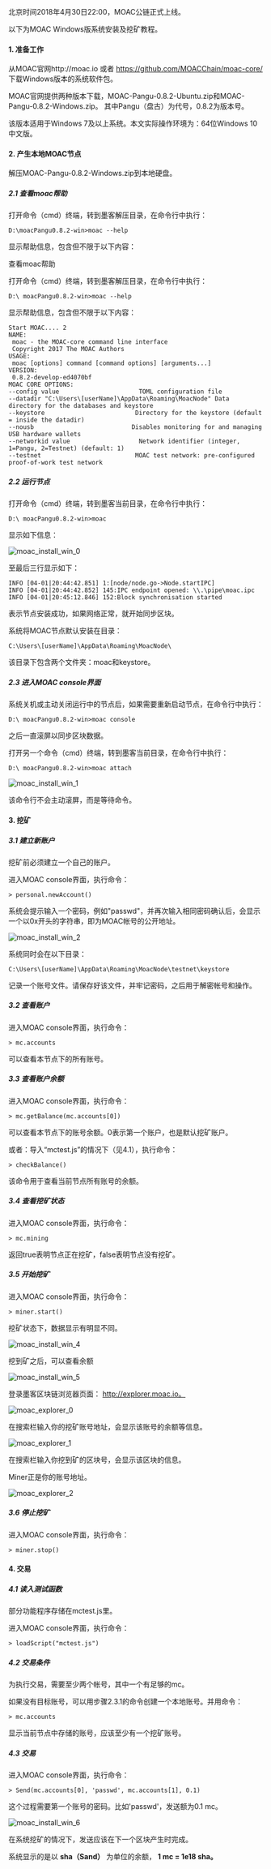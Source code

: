 北京时间2018年4月30日22:00，MOAC公链正式上线。

以下为MOAC Windows版系统安装及挖矿教程。

#### 1. 准备工作

从MOAC官网http://moac.io 或者 https://github.com/MOACChain/moac-core/ 下载Windows版本的系统软件包。

MOAC官网提供两种版本下载，MOAC-Pangu-0.8.2-Ubuntu.zip和MOAC-Pangu-0.8.2-Windows.zip。
其中Pangu（盘古）为代号，0.8.2为版本号。

该版本适用于Windows 7及以上系统。本文实际操作环境为：64位Windows 10 中文版。

#### 2. 产生本地MOAC节点

解压MOAC-Pangu-0.8.2-Windows.zip到本地硬盘。


##### 2.1  查看moac帮助

打开命令（cmd）终端，转到墨客解压目录，在命令行中执行：
```
D:\moacPangu0.8.2-win>moac --help
```

显示帮助信息，包含但不限于以下内容：

查看moac帮助

打开命令（cmd）终端，转到墨客解压目录，在命令行中执行：

```
D:\ moacPangu0.8.2-win>moac --help
```
显示帮助信息，包含但不限于以下内容：
```
Start MOAC.... 2
NAME:
 moac - the MOAC-core command line interface
 Copyright 2017 The MOAC Authors
USAGE:
 moac [options] command [command options] [arguments...]
VERSION:
 0.8.2-develop-ed4070bf
MOAC CORE OPTIONS:
--config value                      TOML configuration file
--datadir "C:\Users\[userName]\AppData\Roaming\MoacNode" Data directory for the databases and keystore
--keystore                         Directory for the keystore (default = inside the datadir)
--nousb                           Disables monitoring for and managing USB hardware wallets
--networkid value                   Network identifier (integer, 1=Pangu, 2=Testnet) (default: 1)
--testnet                          MOAC test network: pre-configured proof-of-work test network
```

##### 2.2 运行节点

打开命令（cmd）终端，转到墨客当前目录，在命令行中执行：
```
D:\ moacPangu0.8.2-win>moac
```
显示如下信息：

![moac_install_win_0](image/moac_install_win_0.png)

至最后三行显示如下：
```
INFO [04-01|20:44:42.851] 1:[node/node.go->Node.startIPC]
INFO [04-01|20:44:42.852] 145:IPC endpoint opened: \\.\pipe\moac.ipc
INFO [04-01|20:45:12.846] 152:Block synchronisation started
```
表示节点安装成功，如果网络正常，就开始同步区块。

系统将MOAC节点默认安装在目录：
```
C:\Users\[userName]\AppData\Roaming\MoacNode\
```
该目录下包含两个文件夹：moac和keystore。

##### 2.3 进入MOAC console界面

系统关机或主动关闭运行中的节点后，如果需要重新启动节点，在命令行中执行：
```
D:\ moacPangu0.8.2-win>moac console
```
之后一直滚屏以同步区块数据。



打开另一个命令（cmd）终端，转到墨客当前目录，在命令行中执行：
```
D:\ moacPangu0.8.2-win>moac attach
```

![moac_install_win_1](image/moac_install_win_1.png)

该命令行不会主动滚屏，而是等待命令。

#### 3. 挖矿

##### 3.1 建立新账户

挖矿前必须建立一个自己的账户。

进入MOAC console界面，执行命令：
```
> personal.newAccount()
```
系统会提示输入一个密码，例如"passwd"，并再次输入相同密码确认后，会显示一个以0x开头的字符串，即为MOAC帐号的公开地址。

![moac_install_win_2](image/moac_install_win_2.png)

系统同时会在以下目录：
```
C:\Users\[userName]\AppData\Roaming\MoacNode\testnet\keystore
```
记录一个账号文件。请保存好该文件，并牢记密码，之后用于解密帐号和操作。

##### 3.2 查看账户

进入MOAC console界面，执行命令：
```
> mc.accounts
```
可以查看本节点下的所有账号。

##### 3.3 查看账户余额

进入MOAC console界面，执行命令：
```
> mc.getBalance(mc.accounts[0])
```
可以查看本节点下的账号余额。0表示第一个账户，也是默认挖矿账户。

或者：导入“mctest.js”的情况下（见4.1），执行命令：
```
> checkBalance()
```
该命令用于查看当前节点所有账号的余额。

##### 3.4 查看挖矿状态

进入MOAC console界面，执行命令：
```
> mc.mining
```
返回true表明节点正在挖矿，false表明节点没有挖矿。

##### 3.5 开始挖矿

进入MOAC console界面，执行命令：
```
> miner.start()
```
挖矿状态下，数据显示有明显不同。


![moac_install_win_4](image/moac_install_win_4.png)

挖到矿之后，可以查看余额

![moac_install_win_5](image/moac_install_win_5.png)

登录墨客区块链浏览器页面： http://explorer.moac.io。


![moac_explorer_0](image/moac_explorer_main.png)

在搜索栏输入你的挖矿账号地址，会显示该账号的余额等信息。

![moac_explorer_1](image/moac_explorer_address.png)

在搜索栏输入你挖到矿的区块号，会显示该区块的信息。

Miner正是你的账号地址。

![moac_explorer_2](image/moac_explorer_blocks.png)

##### 3.6 停止挖矿

进入MOAC console界面，执行命令：
```
> miner.stop()
```

#### 4. 交易

##### 4.1 读入测试函数

部分功能程序存储在mctest.js里。

进入MOAC console界面，执行命令：
```
> loadScript("mctest.js")
```

##### 4.2 交易条件

为执行交易，需要至少两个帐号，其中一个有足够的mc。

如果没有目标账号，可以用步骤2.3.1的命令创建一个本地账号。并用命令：
```
> mc.accounts
```
显示当前节点中存储的账号，应该至少有一个挖矿账号。

##### 4.3 交易

进入MOAC console界面，执行命令：
```
> Send(mc.accounts[0], 'passwd', mc.accounts[1], 0.1)
```
这个过程需要第一个账号的密码。比如'passwd'，发送额为0.1 mc。

![moac_install_win_6](image/moac_install_win_6.png)

在系统挖矿的情况下，发送应该在下一个区块产生时完成。

系统显示的是以 **sha（Sand）** 为单位的余额， **1 mc = 1e18 sha。**

